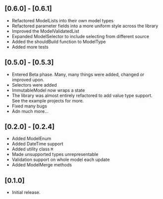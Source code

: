 ## [0.6.0] - [0.6.1]

- Refactored ModelLists into their own model types
- Refactored parameter fields into a more uniform style across the library
- Improved the ModelValidatedList
- Expanded ModelSelector to include selecting from different source
- Added the shouldBuild function to ModelType
- Added more tests

## [0.5.0] - [0.5.3]

- Entered Beta phase. Many, many things were added, changed or improved upon.
- Selectors were added
- ImmutableModel now wraps a state
- The library was almost entirely refactored to add value type support. See the example projects for more.
- Fixed many bugs
- Adn much more...

## [0.2.0] - [0.2.4]

- Added ModelEnum
- Added DateTime support
- Added utility class `M`
- Made unsupported types unrepresentable
- Validation support on whole model each update
- Added ModelMerge methods

## [0.1.0]

- Initial release.
